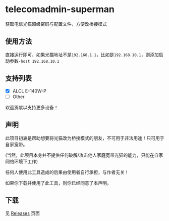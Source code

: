 # telecomadmin-superman

获取电信光猫超级密码与配置文件，方便改桥接模式

## 使用方法

直接运行即可，如果光猫地址不是`192.168.1.1`，比如是`192.168.10.1`，则添加启动参数`-host 192.168.10.1`

## 支持列表

* [x] ALCL E-140W-P
* [ ] Other

欢迎贡献以支持更多设备！

## 声明

此项目初衷是帮助想要将光猫改为桥接模式的朋友，不可用于非法用途！只可用于自家宽带。

(当然，此项目本身并不提供任何破解/攻击他人家庭宽带光猫的能力，只能在自家网络环境下工作)

任何人使用此工具造成的后果由使用者自行承担，与作者无关！

如果你下载并使用了此工具，则你已经同意了本声明。

## 下载

见 [Releases](https://github.com/xiaozhuai/telecomadmin-superman/releases) 页面
